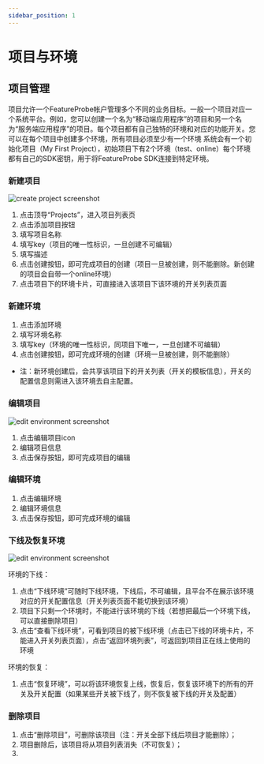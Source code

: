 ```yaml
---
sidebar_position: 1
---
```


# 项目与环境

## 项目管理
项目允许一个FeatureProbe帐户管理多个不同的业务目标。一般一个项目对应一个系统平台。例如，您可以创建一个名为“移动端应用程序”的项目和另一个名为“服务端应用程序”的项目。每个项目都有自己独特的环境和对应的功能开关。您可以在每个项目中创建多个环境，所有项目必须至少有一个环境
系统会有一个初始化项目（My First Project），初始项目下有2个环境（test、online）每个环境都有自己的SDK密钥，用于将FeatureProbe SDK连接到特定环境。
### 新建项目

![create project screenshot](/create_pro_env.png)

1. 点击顶导“Projects”，进入项目列表页
2. 点击添加项目按钮
3. 填写项目名称
4. 填写key（项目的唯一性标识，一旦创建不可编辑）
5. 填写描述
6. 点击创建按钮，即可完成项目的创建（项目一旦被创建，则不能删除。新创建的项目会自带一个online环境）
7. 点击项目下的环境卡片，可直接进入该项目下该环境的开关列表页面

### 新建环境

1. 点击添加环境
2. 填写环境名称
3. 填写key（环境的唯一性标识，同项目下唯一，一旦创建不可编辑）
4. 点击创建按钮，即可完成环境的创建（环境一旦被创建，则不能删除）

- 注：新环境创建后，会共享该项目下的开关列表（开关的模板信息），开关的配置信息则需进入该环境去自主配置。

### 编辑项目

![edit environment screenshot](/edit_pro_env.png)

1. 点击编辑项目icon
2. 编辑项目信息
3. 点击保存按钮，即可完成项目的编辑

### 编辑环境

1. 点击编辑环境
2. 编辑环境信息
3. 点击保存按钮，即可完成环境的编辑

### 下线及恢复环境

![edit environment screenshot](/archived_env.png)

环境的下线：
1. 点击“下线环境”可随时下线环境，下线后，不可编辑，且平台不在展示该环境对应的开关配置信息（开关列表页面不能切换到该环境）
2. 项目下只剩一个环境时，不能进行该环境的下线（若想把最后一个环境下线，可以直接删除项目）
3. 点击“查看下线环境”，可看到项目的被下线环境（点击已下线的环境卡片，不能进入开关列表页面），点击“返回环境列表”，可返回到项目正在线上使用的环境

环境的恢复：
1. 点击“恢复环境”，可以将该环境恢复上线，恢复后，恢复该环境下的所有的开关及开关配置（如果某些开关被下线了，则不恢复被下线的开关及配置）

### 删除项目

1. 点击“删除项目”，可删除该项目（注：开关全部下线后项目才能删除）；
2. 项目删除后，该项目将从项目列表消失（不可恢复）；
3. 
